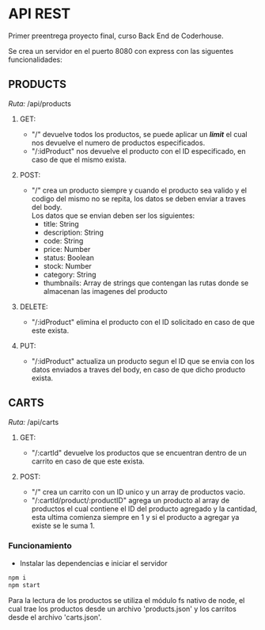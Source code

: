 # API REST

Primer preentrega proyecto final, curso Back End de Coderhouse.

Se crea un servidor en el puerto 8080 con express con las siguentes funcionalidades:

## PRODUCTS
_Ruta:_ /api/products

1. GET:
    - "/" devuelve todos los productos, se puede aplicar un __***limit***__ el cual nos devuelve el numero de productos especificados.
    - "/:idProduct" nos devuelve el producto con el ID especificado, en caso de que el mismo exista.

2. POST:
    - "/" crea un producto siempre y cuando el producto sea valido y el codigo del mismo no se repita, los datos se deben enviar a traves del body. </br>
    Los datos que se envian deben ser los siguientes:
        - title: String
        - description: String
        - code: String
        - price: Number
        - status: Boolean
        - stock: Number
        - category: String
        - thumbnails: Array de strings que contengan las rutas donde se almacenan las imagenes del producto


3. DELETE:
    - "/:idProduct" elimina el producto con el ID solicitado en caso de que este exista.

4. PUT:
    - "/:idProduct" actualiza un producto segun el ID que se envia con los datos enviados a traves del body, en caso de que dicho producto exista.

## CARTS
_Ruta:_ /api/carts

1. GET:
    - "/:cartId" devuelve los productos que se encuentran dentro de un carrito en caso de que este exista.

2. POST:
    - "/" crea un carrito con un ID unico y un array de productos vacio.
    - "/:cartId/product/:productID" agrega un producto al array de productos el cual contiene el ID del producto agregado y la cantidad, esta ultima comienza siempre en 1 y si el producto a agregar ya existe se le suma 1.


### Funcionamiento

- Instalar las dependencias e iniciar el servidor
```sh
npm i
npm start
```

Para la lectura de los productos se utiliza el módulo fs nativo de node, el cual trae los productos desde un archivo 'products.json' y los carritos desde el archivo 'carts.json'.
